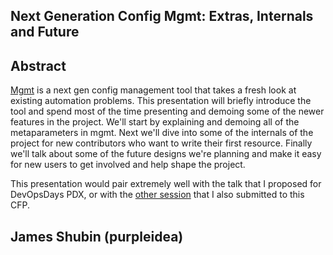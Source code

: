## Next Generation Config Mgmt: Extras, Internals and Future

## Abstract

[Mgmt](https://github.com/purpleidea/mgmt/) is a next gen config management tool that takes a fresh look at existing automation problems.
This presentation will briefly introduce the tool and spend most of the time presenting and demoing some of the newer features in the project.
We'll start by explaining and demoing all of the metaparameters in mgmt.
Next we'll dive into some of the internals of the project for new contributors who want to write their first resource.
Finally we'll talk about some of the future designs we're planning and make it easy for new users to get involved and help shape the project.

This presentation would pair extremely well with the talk that I proposed for DevOpsDays PDX, or with the [other session](purpleidea-0.md) that I also submitted to this CFP.

## James Shubin (purpleidea)
